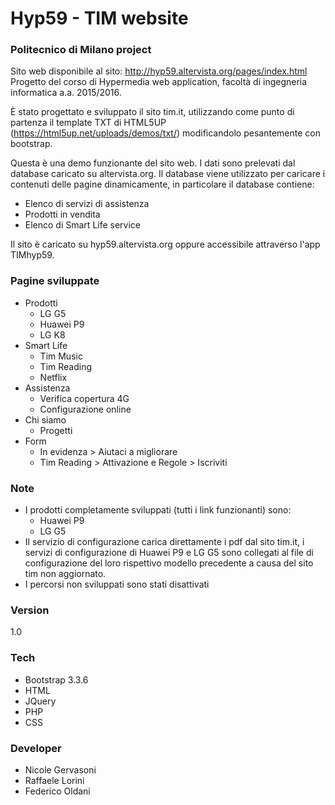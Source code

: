 # Hyp59 - TIM website
### Politecnico di Milano project

Sito web disponibile al sito: http://hyp59.altervista.org/pages/index.html
Progetto del corso di Hypermedia web application, facoltà di ingegneria informatica
a.a. 2015/2016.

È stato progettato e sviluppato il sito tim.it, utilizzando come punto di partenza il template TXT di HTML5UP (https://html5up.net/uploads/demos/txt/) modificandolo pesantemente con bootstrap. 

Questa è una demo funzionante del sito web. I dati sono prelevati dal database caricato su altervista.org. Il database viene utilizzato per caricare i contenuti delle pagine dinamicamente, in particolare il database contiene:
* Elenco di servizi di assistenza
* Prodotti in vendita
* Elenco di Smart Life service

Il sito è caricato su hyp59.altervista.org oppure  accessibile attraverso l'app TIMhyp59. 

### Pagine sviluppate
- Prodotti
    * LG G5
    * Huawei P9
    * LG K8
- Smart Life
    * Tim Music
    * Tim Reading
    * Netflix
- Assistenza
    * Verifica copertura 4G
    * Configurazione online
- Chi siamo
    * Progetti
- Form
    * In evidenza > Aiutaci a migliorare
    *  Tim Reading > Attivazione e Regole > Iscriviti

### Note

- I prodotti completamente sviluppati (tutti i link funzionanti) sono:
    * Huawei P9
    * LG G5
- Il servizio di configurazione carica direttamente i pdf dal sito tim.it, i servizi di configurazione di Huawei P9 e LG G5 sono collegati al file di configurazione del loro rispettivo modello precedente a causa del sito tim non aggiornato.
- I percorsi non sviluppati sono stati disattivati


### Version
1.0

### Tech
* Bootstrap 3.3.6
* HTML
* JQuery
* PHP
* CSS

### Developer
* Nicole Gervasoni
* Raffaele Lorini
* Federico Oldani

